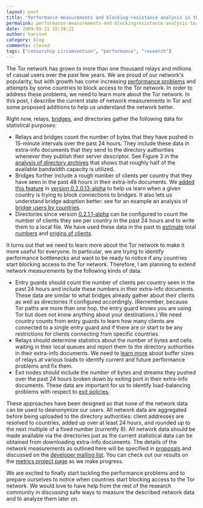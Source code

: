 ```yaml
---
layout: post
title: "Performance measurements and blocking-resistance analysis in the Tor network"
permalink: performance-measurements-and-blockingresistance-analysis-tor-network
date: 2009-05-21 15:19:22
author: karsten
category: blog
comments: closed
tags: ["censorship circumvention", "performance", "research"]
---
```


The Tor network has grown to more than one thousand relays and millions of casual users over the past few years. We are proud of our network's popularity, but with growth has come increasing [performance problems](https://blog.torproject.org/blog/why-tor-is-slow) and attempts by some countries to block access to the Tor network. In order to address these problems, we need to learn more about the Tor network. In this post, I describe the current state of network measurements in Tor and some proposed additions to help us understand the network better.

<!-- more -->

Right now, relays, [bridges](https://www.torproject.org/bridges), and directories gather the following data for statistical purposes:

-   Relays and bridges count the number of bytes that they have pushed in 15-minute intervals over the past 24 hours. They include these data in extra-info documents that they send to the directory authorities whenever they publish their server descriptor. See Figure 3 in the [analysis of directory archives](http://git.torproject.org/checkout/metrics/master/report/dirarch/dirarch-2009-03-31.pdf) that shows that roughly half of the available bandwidth capacity is utilized.
-   Bridges further include a rough number of clients per country that they have seen in the past 48 hours in their extra-info documents. We [added this feature](http://git.torproject.org/checkout/tor/master/doc/spec/proposals/126-geoip-reporting.txt) in [version 0.2.0.13-alpha](http://git.torproject.org/checkout/tor/master/ChangeLog) to help us learn when a given country is trying to block connections to bridges. It also lets us understand bridge adoption better: see for an example an analysis of [bridge users by countries](http://git.torproject.org/checkout/metrics/master/report/bridges/bridges-2009-04-04.pdf).
-   Directories since version [0.2.1.1-alpha](http://git.torproject.org/checkout/tor/master/ChangeLog) can be configured to count the number of clients they see per country in the past 24 hours and to write them to a local file. We have used these data in the past to [estimate](http://git.torproject.org/checkout/tor/master/doc/spec/proposals/ideas/xxx-geoip-survey-plan.txt) total [numbers](http://git.torproject.org/checkout/metrics/master/report/dirreq/directory-requests-2009-04-23.2.pdf) and [origins of clients](http://git.torproject.org/checkout/metrics/master/report/dirreq/dirreq-report-2009-04-30.pdf).

It turns out that we need to learn more about the Tor network to make it more useful for everyone. In particular, we are trying to identify performance bottlenecks and want to be ready to notice if any countries start blocking access to the Tor network. Therefore, I am planning to extend network measurements by the following kinds of data:

-   Entry guards should count the number of clients per country seen in the past 24 hours and include these numbers in their extra-info documents. These data are similar to what bridges already gather about their clients as well as directories if configured accordingly. (Remember, because Tor paths are more than one hop, the entry guard knows you are using Tor but does not know anything about your destinations.) We need country counts from entry guards to learn how many clients are connected to a single entry guard and if there are or start to be any restrictions for clients connecting from specific countries.
-   Relays should determine statistics about the number of bytes and cells waiting in their local queues and report them to the directory authorities in their extra-info documents. We need to [learn more](http://archives.seul.org/or/dev/Apr-2009/msg00007.html) about buffer sizes of relays at various loads to identify current and future performance problems and fix them.
-   Exit nodes should include the number of bytes and streams they pushed over the past 24 hours broken down by exiting port in their extra-info documents. These data are important for us to identify load-balancing problems with respect to [exit policies](https://wiki.torproject.org/noreply/TheOnionRouter/TorFAQ#RunARelayBut).

These approaches have been designed so that none of the network data can be used to deanonymize our users. All network data are aggregated before being uploaded to the directory authorities: client addresses are resolved to countries, added up over at least 24 hours, and rounded up to the next multiple of a fixed number (currently 8). All network data should be made available via the directories just as the current statistical data can be obtained from downloading extra-info documents. The details of the network measurements as outlined here will be specified in [proposals](http://git.torproject.org/checkout/tor/master/doc/spec/proposals/001-process.txt) and discussed on the [developer mailing list](http://archives.seul.org/or/dev/). You can check out our results on the [metrics project page](https://www.torproject.org/projects/metrics) as we make progress.

We are excited to finally start tackling the performance problems and to prepare ourselves to notice when countries start blocking access to the Tor network. We would love to have help from the rest of the research community in discussing safe ways to measure the described network data and to analyze them later on.
